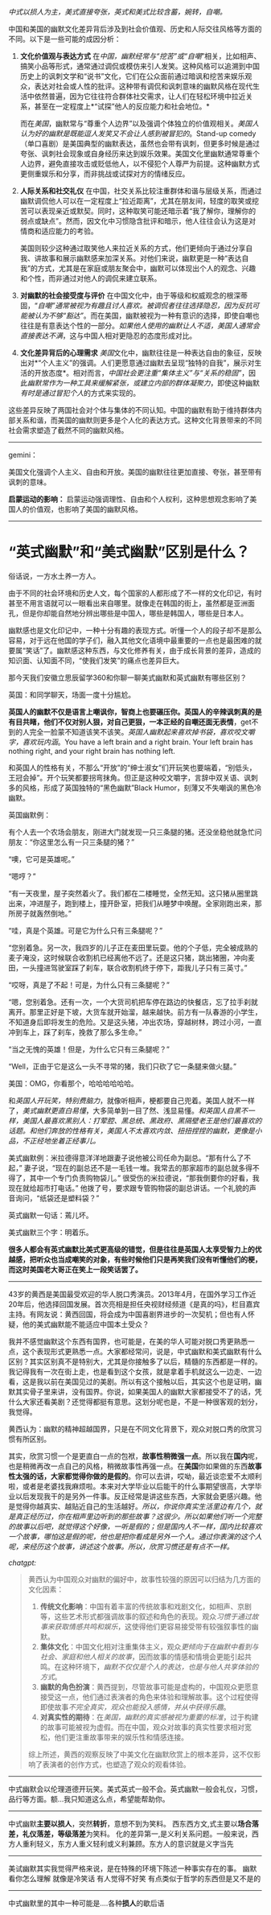 *中式以损人为主，美式直接夸张，英式和美式比较含蓄，婉转，自嘲。*

中国和美国的幽默文化差异背后涉及到社会价值观、历史和人际交往风格等方面的不同。以下是一些可能的成因分析：

1. **文化价值观与表达方式**
   在*中国，幽默经常与“挖苦”或“自嘲*”相关，比如相声、搞笑小品等形式，通常通过调侃或模仿来引人发笑。这种风格可以追溯到中国历史上的讽刺文学和“说书”文化，它们在公众面前通过暗讽和挖苦来娱乐观众，表达对社会或人性的批评。这种带有调侃和讽刺意味的幽默风格在现代生活中依然普遍，因为它往往符合群体社交需求，让人们在轻松环境中拉近关系，甚至在一定程度上*“试探”他人的反应能力和社会地位。*

   而在*美国*，幽默常与“尊重个人边界”以及强调个体独立的价值观相关。*美国人认为好的幽默是既能逗人发笑又不会让人感到被冒犯的*。Stand-up comedy（单口喜剧）是美国典型的幽默表达，虽然也会带有讽刺，但更多时候是通过夸张、讽刺社会现象或自身经历来达到娱乐效果。美国文化里幽默通常尊重个人边界，避免直接攻击或贬低他人，以不侵犯个人尊严为前提。这种幽默方式更侧重娱乐和分享，而非挑战或试探对方的情绪反应。

2. **人际关系和社交礼仪**
   在中国，社交关系比较注重群体和谐与层级关系，而通过幽默调侃他人可以在一定程度上“拉近距离”，尤其在朋友间，轻度的取笑或挖苦可以表现亲近或默契。同时，这种取笑可能还暗示着“我了解你，理解你的弱点或缺点”。然而，因文化中习惯隐含批评和暗示，他人往往会认为这是对情商和适应能力的考验。

   美国则较少这种通过取笑他人来拉近关系的方式，他们更倾向于通过分享自我、讲故事和展示幽默感来加深关系。对他们来说，幽默更是一种“表达自我”的方式，尤其是在家庭或朋友聚会中，幽默可以体现出个人的观念、兴趣和个性，而非通过对他人的调侃来建立联系。

3. **对幽默的社会接受度与评价**
   在中国文化中，由于等级和权威观念的根深蒂固，“*自嘲”通常被视为有趣且讨人喜欢。被调侃者往往选择隐忍，因为反抗可能被认为不够“豁达”*。而在美国，幽默被视为一种有意识的选择，即使自嘲也往往是有意表达个性的一部分。*如果他人使用的幽默让人不适，美国人通常会直接表达不满*，这与中国人相对更隐忍的态度形成对比。

4. **文化差异背后的心理需求**
   *美国*文化中，幽默往往是一种表达自由的象征，反映出对*“个人主义”的强调。人们更愿意通过幽默去呈现“独特的自我”，展示对生活的开放态度*。相对而言，*中国社会更注重“集体主义”与“关系的稳固”*，因此*幽默常作为一种工具来缓解紧张，或建立内部的群体凝聚力*，即使这种幽默*有时是通过冒犯个人*的方式来实现的。

这些差异反映了两国社会对个体与集体的不同认知。中国的幽默有助于维持群体内部关系和谐，而美国的幽默则更多是个人化的表达方式。这种文化背景带来的不同社会需求塑造了截然不同的幽默风格。

---

gemini：

 美国文化强调个人主义、自由和开放。美国的幽默往往更加直接、夸张，甚至带有讽刺的意味。

**启蒙运动的影响：** 启蒙运动强调理性、自由和个人权利，这种思想观念影响了美国人的价值观，也影响了美国的幽默风格。

----

# “英式幽默”和“美式幽默”区别是什么？

俗话说，一方水土养一方人。

由于不同的社会环境和历史人文，每个国家的人都形成了不一样的文化印记，有时甚至不用言语就可以一眼看出来自哪里。就像走在韩国的街上，虽然都是亚洲面孔，但是你却能自然地分辨出哪些是中国人，哪些是韩国人，哪些是日本人。

幽默感也是文化印记中，一种十分有趣的表现方式。听懂一个人的段子却不是那么容易，对于远在他国的学子们，融入其他文化语境中最重要的一点也是最困难的就要属“笑话”了。幽默感这种东西，与文化修养有关，由于成长背景的差异，造成的知识面、认知面不同，“使我们发笑”的痛点也差异巨大。

那今天我们安徽立思辰留学360和你聊一聊美式幽默和英式幽默有哪些区别？

英国：和同学聊天，场面一度十分尴尬。

**英国人的幽默不仅是语言上嘲讽你，智商上也要碾压你。英国人的辛辣讽刺真的是有目共睹，他们不仅对别人狠，对自己更狠，一本正经的自嘲还面无表情**，get不到的人完全一脸蒙不知道该笑不该笑。*英国人幽默起来喜欢掉书袋，喜欢咬文嚼字，喜欢玩内涵*。You have a left brain and a right brain. Your left brain has nothing right, and your right brain has nothing left.

和英国人的性格有关，不那么“开放”的“绅士淑女”们开玩笑也要端着，“别低头，王冠会掉”。开个玩笑都要拐弯抹角。但正是这种咬文嚼字，言辞中双关语、讽刺多的风格，形成了英国独特的“黑色幽默”Black Humor，刻薄又不失嘲讽的黑色冷幽默。

英国幽默例：

有个人去一个农场会朋友，刚进大门就发现一只三条腿的猪。还没坐稳他就急忙问朋友：“你这里怎么有一只三条腿的猪？”

“噢，它可是英雄呢。”

“嗯哼？”

“有一天夜里，屋子突然着火了。我们都在二楼睡觉，全然无知。这只猪从圈里跳出来，冲进屋子，跑到楼上，撞开卧室，把我们从睡梦中唤醒。全家刚跑出来，那所房子就轰然倒地。”

“哇，真是个英雄。可是它为什么只有三条腿呢？”

“您别着急。另一次，我四岁的儿子正在麦田里玩耍。他的个子低，完全被成熟的麦子淹没，这时候联合收割机已经离他不远了。还是这只猪，跳出猪圈，冲向麦田，一头撞进驾驶室踩了刹车，联合收割机终于停下，距我儿子只有三英寸。”

“哎呀，真是了不起！可是，为什么只有三条腿呢？”

“嗯，您别着急。还有一次，一个大货司机把车停在路边的快餐店，忘了拉手刹就离开。那里正好是下坡，大货车就开始溜，越来越快。前方有一队春游的小学生，不知道身后即将发生的危险。又是这头猪，冲出农场，穿越树林，跨过小河，一直冲到车上，踩了刹车，挽救了那么多生命。”

“当之无愧的英雄！但是，为什么它只有三条腿呢？”

“Well，正由于它是这么一头不寻常的猪，我们只砍了它一条腿来做火腿。”

美国：OMG，你看那个，哈哈哈哈哈哈。

和*英国人开玩笑，特别费脑力*，就像听相声，梗都要自己兜着。美国人就不一样了，*美式幽默更直白易懂*，大多简单到一目了然、浅显易懂。*和英国人自黑不一样，美国人最喜欢黑别人：打荤腔、黑总统、黑政府、黑隔壁老王是他们最喜欢的话题。和他们奔放的性格有关，美国人不太喜欢内敛、扭扭捏捏的幽默，更像是小品，不正经地坐着正经事儿。*

美式幽默例：米拉德得意洋洋地跟妻子说他被公司任命为副总。“那有什么了不起，” 妻子说，“现在的副总还不是一毛钱一堆。我常去的那家超市的副总就多得不得了，其中一个专门负责购物袋儿。” 很受伤的米拉德说，“那我倒要你的好看，我现在就给超市打电话。” 他拨了号，要求跟专管购物袋的副总讲话。一个礼貌的声音询问，“纸袋还是塑料袋？”

英式幽默一句话：蔫儿坏。

美式幽默三个字：明着乐。

**很多人都会有英式幽默比美式更高级的错觉，但是往往是英国人太享受智力上的优越感，把听众也当成嘲笑的对象，有些时候他们只是再笑我们没有听懂他们的梗，而这时美国老大哥正在笑上一段笑话罢了。**

---

43岁的黄西是美国最受欢迎的华人脱口秀演员。2013年4月，在国外学习工作近20年后，他选择回国发展。首次亮相是担任央视财经频道《是真的吗》，栏目嘉宾主持。有网友说：黄西回国，将会成为中国喜剧界进步的一次契机；但也有人怀疑，他的美式幽默能不能适应中国本土受众？

我并不感觉幽默这个东西有国界，也可能是，在美的华人可能对脱口秀更熟悉一点，这个表现形式更熟悉一点。大家都经常问，说是，中式幽默和美式幽默有什么区别？其实区别真不是特别大，尤其是你接触多了以后，精髓的东西都是一样的。我记得我有一次在街上走，也是看到这个女孩，就是拿着手机就这么一边走、一边看，这是我以前在美国见过的美剧。所以有这个接触以后，其实这个也是证明，幽默其实骨子里来讲，没有国界。你说，如果美国人的幽默大家都接受不了的话，凭什么大家还看美剧？还觉得都挺有意思。这划分呢也是，不是一种很客观的划分，我觉得。

黄西认为：幽默的精神超越国界，只是在不同文化背景下，观众对脱口秀的欣赏习惯有所区别。

其实，欣赏习惯一个是更直白一点的包袱，**故事性稍微强一点**。所以我在**国内**呢，也是稍微再改一点自己的风格，稍微故事性再强一点。在**美国**你如果做的东西**故事性太强的话，大家都觉得你做的是假的**。你可以去讲，哎呦，最近谈恋爱不太顺利啦，或者是老婆找我麻烦啦。本来对大学毕业以后能干的什么事期望很高，大学毕业以后发现我干的是另外一件事。反正经常是讲这些东西，大家就会更感兴趣。他是觉得你越真实、越贴近自己的生活越好。*所以，你说你真实生活里边有几个，就是真正经历过，你在相声里边听到的那些故事？这很少。所以如果他们听一个完整的故事以后吧，就觉得这个好像，一听是假的；但是国内人不一样，国内比较喜欢一个故事，哪怕这是假的呢，他也是把你看成是另外一个人。通过你表演的这个人呢，来经历这个故事，讲述这个故事。所以，欣赏习惯还是有点不一样。*

 *chatgpt:*

> 黄西认为中国观众对幽默的偏好中，故事性较强的原因可以归结为几方面的文化因素：
>
> 1. **传统文化影响**：中国有着丰富的传统故事和戏剧文化，如相声、京剧等，这些艺术形式都强调故事的叙述和角色的表现。观众*习惯于通过故事来获取情感共鸣和娱乐*，这使得他们更容易接受带有较强叙事性的幽默。
> 2. **集体文化**：中国文化相对注重集体主义，观众*更倾向于在幽默中看到与社会、家庭和他人相关的故事*，因而故事的情感和情境会更能引起共鸣。在这种环境下，*幽默不仅仅是个人的表达，也是与他人共享体验的方式*。
> 3. **幽默的角色扮演**：黄西提到，尽管故事可能是虚构的，中国观众更愿意接受这一点，他们通过表演者的角色来体验和理解故事。这个过程使得即使故事*不完全真实，观众也能投入感情，并从中获得乐趣*。
> 4. **对真实性的期待**：在*美国，幽默的真实感被视为重要的标准*，过于构建的故事可能被视为虚假。而在中国，观众对故事的真实性要求相对宽松，他们更注重故事带来的娱乐性和情感连接。
>
> 综上所述，黄西的观察反映了中美文化在幽默欣赏上的根本差异，这不仅影响了表演者的创作方式，也塑造了观众的观看体验。

---

中式幽默会以伦理道德开玩笑。美式英式一般不会。英式幽默一般会礼仪，习惯，品行等方面。额…我只知道这么点，希望能帮助你。

---

中式幽默**主要以损人**，突然**转折**，意想不到为笑料。
西东西方文,式主要以**场合落差，礼仪落差，等级落差**为笑料。
化的差异第一,是义利关系问题。一般来说，西方人重利轻义，东方人重义轻利或义利兼顾。东方人的意识就是义字当先

---

美试幽默其实我觉得严格来说，是在特殊的环境下陈述一种事实存在的事。 幽默看你怎么理解 就像是冷笑话 有人觉得不好笑 有点类似于哲学的东西但是又不是的

---

中式幽默里的其中一种可能是....各种**损人**的歇后语